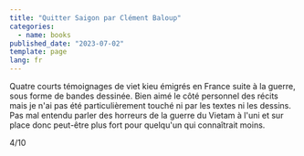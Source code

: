 ```yaml
---
title: "Quitter Saigon par Clément Baloup"
categories:
  - name: books
published_date: "2023-07-02"
template: page
lang: fr
---
```


Quatre courts témoignages de viet kieu émigrés en France suite à la guerre, sous forme de bandes dessinée. Bien aimé le côté personnel des récits mais je n'ai pas été particulièrement touché ni par les textes ni les dessins. Pas mal entendu parler des horreurs de la guerre du Vietam à l'uni et sur place donc peut-être plus fort pour quelqu'un qui connaîtrait moins.

4/10
